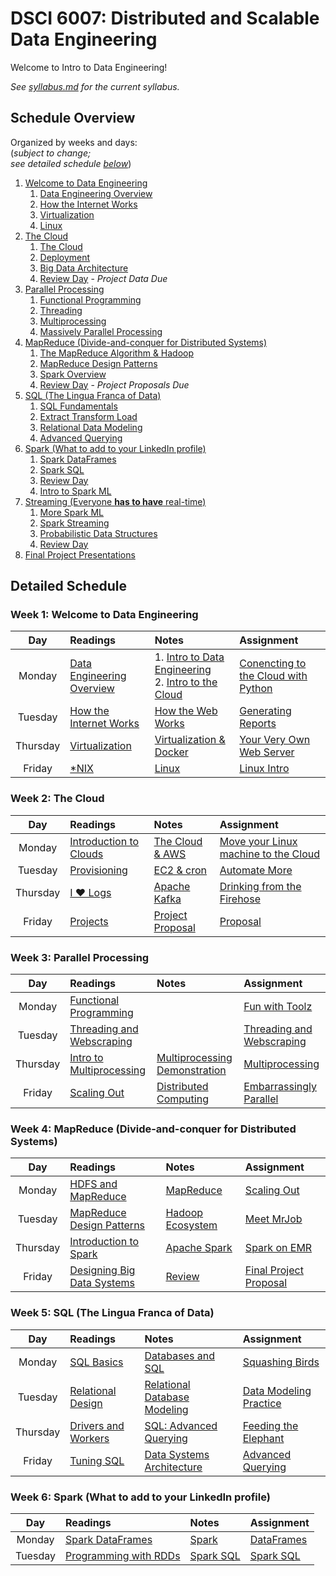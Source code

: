# DSCI 6007: Distributed and Scalable Data Engineering

Welcome to Intro to Data Engineering!

_See [syllabus.md](syllabus.md) for the current syllabus._

## Schedule Overview
Organized by weeks and days:  
(_subject to change;  
see detailed schedule [below](#detailed-schedule)_)

1. [Welcome to Data Engineering](#week-1-welcome-to-data-engineering)  
    1. [Data Engineering Overview](1.1%20-%20Course%20Overview)
    2. [How the Internet Works](1.2%20-%20The%20Internet)
    1. [Virtualization](1.3%20-%20Virtualization)
    2. [Linux](1.4%20-%20Linux)
2. [The Cloud](#week-2-the-cloud)
    1. [The Cloud](2.1%20-%20The%20Cloud)
    2. [Deployment](2.2%20-%20Deployment)
    3. [Big Data Architecture](2.3%20-%20Big%20Data%20Architecture)
    4. [Review Day](2.4%20-%20Projects) - _Project Data Due_
3. [Parallel Processing](#week-3-parallel-processing)
    1. [Functional Programming](3.1%20-%20Functional%20Programming)
    2. [Threading](3.2%20-%20Threading)
    3. [Multiprocessing](3.3%20-%20Multiprocessing)
    4. [Massively Parallel Processing](3.4%20-%20Massively%20Parallel%20Processing)
4. [MapReduce (Divide-and-conquer for Distributed Systems)](#week-4-mapreduce-divide-and-conquer-for-distributed-systems)
    1. [The MapReduce Algorithm & Hadoop](4.1%20-%20MapReduce%20Intro)
    2. [MapReduce Design Patterns](4.2%20-%20MapReduce%20Design%20Patterns)
    3. [Spark Overview](4.3%20-%20Spark%20Overview)
    4. [Review Day](4.4%20-%20Proposals) - _Project Proposals Due_
5. [SQL (The Lingua Franca of Data)](#week-5-sql-the-lingua-franca-of-data)
    1. [SQL Fundamentals](5.1%20-%20SQL%20Fundamentals)
    2. [Extract Transform Load](5.2%20-%20ETL)
    3. [Relational Data Modeling](5.3%20-%20Relational%20Data%20Modeling)
    4. [Advanced Querying](5.4%20-%20Advanced%20Querying)
6. [Spark (What to add to your LinkedIn profile)](#week-6-intro-to-spark)
    1. [Spark DataFrames](6.1%20-%20Spark%20DataFrames)
    2. [Spark SQL](6.2%20-%20Spark%20SQL)
    3. [Review Day](6.3%20-%20Review)
    4. [Intro to Spark ML](6.4%20-%20Spark%20ML%20Intro)
7. [Streaming (Everyone **has to have** real-time)](#week-7-streaming-everyone-has-to-have-real-time)  
    1. [More Spark ML](7.1%20-%20Spark%20ML)
    2. [Spark Streaming](7.2%20-%20Spark%20Streaming)
    3. [Probabilistic Data Structures](7.3%20-%20Probabilistic%20Data%20Structures)
    4. [Review Day](7.4%20-%20Review)
8. [Final Project Presentations](8.1%20-%20Final%20Project)

## Detailed Schedule

### Week 1: Welcome to Data Engineering  

| Day      | Readings | Notes      | Assignment |
|:--------:|:-------- |:---------- |:---------- |
| Monday   | [Data Engineering Overview](1.1%20-%20Course%20Overview/README.md) | 1. [Intro to Data Engineering](1.1%20-%20Course%20Overview/lecture_intro_to_data_engineering.ipynb) <BR /> 2. [Intro to the Cloud](1.1%20-%20Course%20Overview/lecture_intro_to_the_cloud.ipynb) | [Conencting to the Cloud with Python](1.1%20-%20Course%20Overview/lab/README.md) |
| Tuesday  | [How the Internet Works](1.2%20-%20The%20Internet/README.md) | [How the Web Works](http://slides.com/wesleyreid/how-the-web-works) | [Generating Reports](1.2%20-%20The%20Internet/lab/README.md) |
| Thursday | [Virtualization](1.3%20-%20Virtualization/README.md) | [Virtualization & Docker](1.3%20-%20Virtualization/lecture_virtualization.ipynb) | [Your Very Own Web Server](1.3%20-%20Virtualization/lab/README.md) |
| Friday   | [*NIX](1.4%20-%20Linux/README.md) | [Linux](1.4%20-%20Linux/lecture_linux.ipynb) | [Linux Intro](1.4%20-%20Linux/lab/README.md) |

### Week 2: The Cloud

| Day      | Readings | Notes      | Assignment |
|:--------:|:-------- |:---------- |:---------- |
| Monday   | [Introduction to Clouds](2.1%20-%20The%20Cloud/README.md) | [The Cloud & AWS](2.1%20-%20The%20Cloud/lecture_the_cloud2_EC2.ipynb)  | [Move your Linux machine to the Cloud](2.1%20-%20The%20Cloud/lab/README.md) |
| Tuesday  | [Provisioning](2.2%20-%20Deployment/README.md) | [EC2 & cron](2.2%20-%20Deployment/lecture_cron_ec2.ipynb) | [Automate More](2.2%20-%20Deployment/lab/README.md) |
| Thursday | [I ♥ Logs](2.3%20-%20Big%20Data%20Architecture/README.md) | [Apache Kafka](2.3%20-%20Big%20Data%20Architecture/lecture_kafka.ipynb) | [Drinking from the Firehose](2.3%20-%20Big%20Data%20Architecture/lab/README.md) |
| Friday | [Projects](2.4%20-%20Projects/README.md) | [Project Proposal](2.4%20-%20Projects/project_proposal.ipynb) | [Proposal](2.4%20-%20Projects/lab/README.md) |

### Week 3: Parallel Processing

| Day      | Readings | Notes      | Assignment |
|:--------:|:-------- |:---------- |:---------- |
| Monday   | [Functional Programming](3.1%20-%20Functional%20Programming/README.md) | | [Fun with Toolz](3.1%20-%20Functional%20Programming/lab/README.md)
| Tuesday  | [Threading and Webscraping](3.2%20-%20Threading/README.md) | | [Threading and Webscraping](3.2%20-%20Threading/lab/README.md) |
| Thursday | [Intro to Multiprocessing](3.3%20-%20Multiprocessing/README.md) | [Multiprocessing Demonstration](3.3%20-%20Multiprocessing/Multiprocessing%20Demonstration.ipynb) | [Multiprocessing](3.3%20-%20Multiprocessing/lab/README.md) |
| Friday   | [Scaling Out](3.4%20-%20Massively%20Parallel%20Processing/README.md) | [Distributed Computing](3.4%20-%20Massively%20Parallel%20Processing/lecture_distrbuted_systems.ipynb) | [Embarrassingly Parallel](3.4%20-%20Massively%20Parallel%20Processing/lab/README.md) |

### Week 4: MapReduce (Divide-and-conquer for Distributed Systems)

| Day      | Readings | Notes      | Assignment |
|:--------:|:-------- |:---------- |:---------- |
| Monday   | [HDFS and MapReduce](4.1%20-%20MapReduce%20Intro/README.md) | [MapReduce](4.1%20-%20MapReduce%20Intro/lecture_map_reduce.ipynb) | [Scaling Out](4.1%20-%20MapReduce%20Intro/lab/README.md) |
| Tuesday  | [MapReduce Design Patterns](4.2%20-%20MapReduce%20Design%20Patterns/README.md) | [Hadoop Ecosystem](4.2%20-%20MapReduce%20Design%20Patterns/lecture_hadoop_ecosystem.ipynb) | [Meet MrJob](4.2%20-%20MapReduce%20Design%20Patterns/lab/README.md) |
| Thursday | [Introduction to Spark](4.3%20-%20Spark%20Overview/README.md) | [Apache Spark](4.3%20-%20Spark%20Overview/lecture_spark_intro_rdd.ipynb) | [Spark on EMR](4.3%20-%20Spark%20Overview/lab/README.md) |
| Friday   | [Designing Big Data Systems](4.4%20-%20Proposals/README.md) | [Review](4.4%20-%20Proposals/review_questions_and_answers.ipynb) | [Final Project Proposal](4.4%20-%20Proposals/lab/README.md) |

### Week 5: SQL (The Lingua Franca of Data)

| Day      | Readings | Notes      | Assignment |
|:--------:|:-------- |:---------- |:---------- |
| Monday   | [SQL Basics](5.1%20-%20SQL%20Fundamentals/README.md) | [Databases and SQL](5.1%20-%20SQL%20Fundamentals/lecture_sql_fundmentals.ipynb) | [Squashing Birds](5.1%20-%20SQL%20Fundamentals/lab/README.md) |
| Tuesday | [Relational Design](5.3%20-%20Relational%20Data%20Modeling/README.md) | [Relational Database Modeling](5.3%20-%20Relational%20Data%20Modeling/lecture_relational_model.ipynb) | [Data Modeling Practice](5.3%20-%20Relational%20Data%20Modeling/lab) |
| Thursday  | [Drivers and Workers](5.2%20-%20ETL/README.md) | [SQL: Advanced Querying](5.2%20-%20ETL/lecture_sql_advanced_querying.ipynb) | [Feeding the Elephant](5.2%20-%20ETL/lab/README.md) |
| Friday   | [Tuning SQL](5.4%20-%20Advanced%20Querying/README.md) | [Data Systems Architecture](5.4%20-%20Advanced%20Querying/lecture_sql_optimization.ipynb) | [Advanced Querying](5.4%20-%20Advanced%20Querying/lab/README.md) |

### Week 6: Spark (What to add to your LinkedIn profile)

| Day      | Readings | Notes      | Assignment |
|:--------:|:-------- |:---------- |:---------- |
| Monday   | [Spark DataFrames](6.1%20-%20Spark%20DataFrames/README.md) | [Spark](6.1%20-%20Spark%20DataFrames/lecture_spak_dataframes.ipynb) | [DataFrames](6.1%20-%20Spark%20DataFrames/lab/README.md) |
| Tuesday  | [Programming with RDDs](6.2%20-%20Spark%20SQL/README.md) | [Spark SQL](6.2%20-%20Spark%20SQL/lecture_spark_sql.ipynb) | [Spark SQL](6.2%20-%20Spark%20SQL/lab/README.md) |
